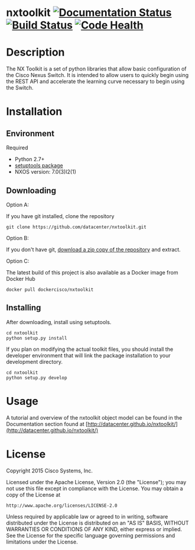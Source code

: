 # nxtoolkit [![Documentation Status](https://readthedocs.org/projects/nxtoolkit/badge/?version=latest)](https://readthedocs.org/projects/nxtoolkit/?badge=latest) [![Build Status](https://api.shippable.com/projects/54ea96315ab6cc13528d52ad/badge?branchName=master)](https://app.shippable.com/projects/54ea96315ab6cc13528d52ad/builds/latest) [![Code Health](https://landscape.io/github/datacenter/nxtoolkit/master/landscape.svg?style=flat)](https://landscape.io/github/datacenter/nxtoolkit/master)


# Description

The NX Toolkit is a set of python libraries that allow basic
configuration of the Cisco Nexus Switch. It is intended to allow users to quickly begin using the REST API and accelerate the learning curve necessary to begin using the Switch.


# Installation

## Environment

Required

* Python 2.7+
* [setuptools package](https://pypi.python.org/pypi/setuptools)
* NXOS version: 7.0(3)I2(1)

## Downloading

Option A:

If you have git installed, clone the repository

    git clone https://github.com/datacenter/nxtoolkit.git

Option B:

If you don't have git, [download a zip copy of the repository](https://github.com/datacenter/nxtoolkit/archive/master.zip) and extract.

Option C:

The latest build of this project is also available as a Docker image from Docker Hub

    docker pull dockercisco/nxtoolkit 

## Installing

After downloading, install using setuptools.

    cd nxtoolkit
    python setup.py install

If you plan on modifying the actual toolkit files, you should install the developer environment that will link the package installation to your development directory.

    cd nxtoolkit
    python setup.py develop

# Usage

A tutorial and overview of the nxtoolkit object model can be found in
the Documentation section found at
[http://datacenter.github.io/nxtoolkit/](http://datacenter.github.io/nxtoolkit/)

# License

Copyright 2015 Cisco Systems, Inc.

Licensed under the Apache License, Version 2.0 (the "License");
you may not use this file except in compliance with the License.
You may obtain a copy of the License at

    http://www.apache.org/licenses/LICENSE-2.0

Unless required by applicable law or agreed to in writing, software
distributed under the License is distributed on an "AS IS" BASIS,
WITHOUT WARRANTIES OR CONDITIONS OF ANY KIND, either express or implied.
See the License for the specific language governing permissions and
limitations under the License.
